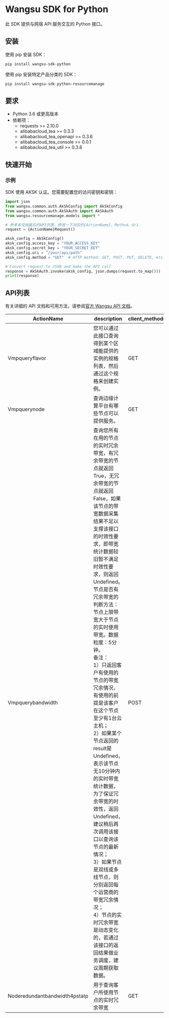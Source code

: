 # Wangsu SDK for Python

此 SDK 提供与网宿 API 服务交互的 Python 接口。

## 安装

使用 pip 安装 SDK：

```bash
pip install wangsu-sdk-python
```
使用 pip 安装特定产品分类的 SDK：

```bash
pip install wangsu-sdk-python-resourcemanage
```


## 要求

- Python 3.6 或更高版本
- 依赖项：
  - requests >= 2.10.0
  - alibabacloud_tea >= 0.3.3
  - alibabacloud_tea_openapi >= 0.3.6
  - alibabacloud_tea_console >= 0.0.1
  - alibabacloud_tea_util >= 0.3.8

## 快速开始

### 示例

SDK 使用 AKSK 认证。您需要配置您的访问密钥和密钥：

```python
import json
from wangsu.common.auth.AkSkConfig import AkSkConfig
from wangsu.common.auth.AkSkAuth import AkSkAuth
from wangsu.resourcemanage.models import *

# 参考本文档最后的API列表，修改一下对应的{ActionName}、Method、Uri
request = {ActionName}Request()

aksk_config = AkSkConfig()
aksk_config.access_key = "YOUR_ACCESS_KEY"
aksk_config.secret_key = "YOUR_SECRET_KEY"
aksk_config.uri = "/your/api/path"
aksk_config.method = "GET"  # HTTP method: GET, POST, PUT, DELETE, etc.

# Convert request to JSON and make the API call
response = AkSkAuth.invoke(aksk_config, json.dumps(request.to_map()))
print(response)

```


## API列表
有关详细的 API 文档和可用方法，请参阅[官方 Wangsu API 文档](https://www.wangsu.com/document/api-doc/Overview?productType=all)。

| ActionName | description | client_methods | uri |
| --- | --- | --- | --- |
| Vmpqueryflavor | 您可以通过此接口查询得到某个区域能提供的实例的规格列表，然后通过这个规格来创建实例。 | GET | /vmp/flavors |
| Vmpquerynode | 查询边缘计算平台有哪些节点可以提供服务。 | GET | /vmp/nodes |
| Vmpquerybandwidth | 查询您所有在用的节点的实时冗余带宽，有冗余带宽的节点就返回True，无冗余带宽的节点就返回False，如果该节点的带宽数据采集结果不足以支撑该接口的时效性要求，即带宽统计数据较旧暂不满足时效性要求，则返回Undefined。节点是否有冗余带宽的判断方法：节点上限带宽大于节点的实时使用带宽。数据粒度：5分钟。<br>备注：<br>1）只返回客户有使用的节点的带宽冗余情况，有使用的前提是该客户在这个节点至少有1台云主机；<br>2）如果某个节点返回的result是Undefined，表示该节点无10分钟内的实时带宽统计数据，为了保证冗余带宽的时效性，返回Undefined，建议稍后再次调用该接口以查询该节点的最新情况；<br>3）如果节点是双线或多线节点，则分别返回每个运营商的带宽冗余情况；<br>4）节点的实时冗余带宽是动态变化的，若通过该接口的返回结果做业务调度，建议周期获取数据。 | POST | /vmp/redundant-bandwidth |
| Noderedundantbandwidth4pstatp | 用于查询客户所使用节点的实时冗余带宽 | GET | /vmp/nodeRedundantBandwidth4Pstatp |